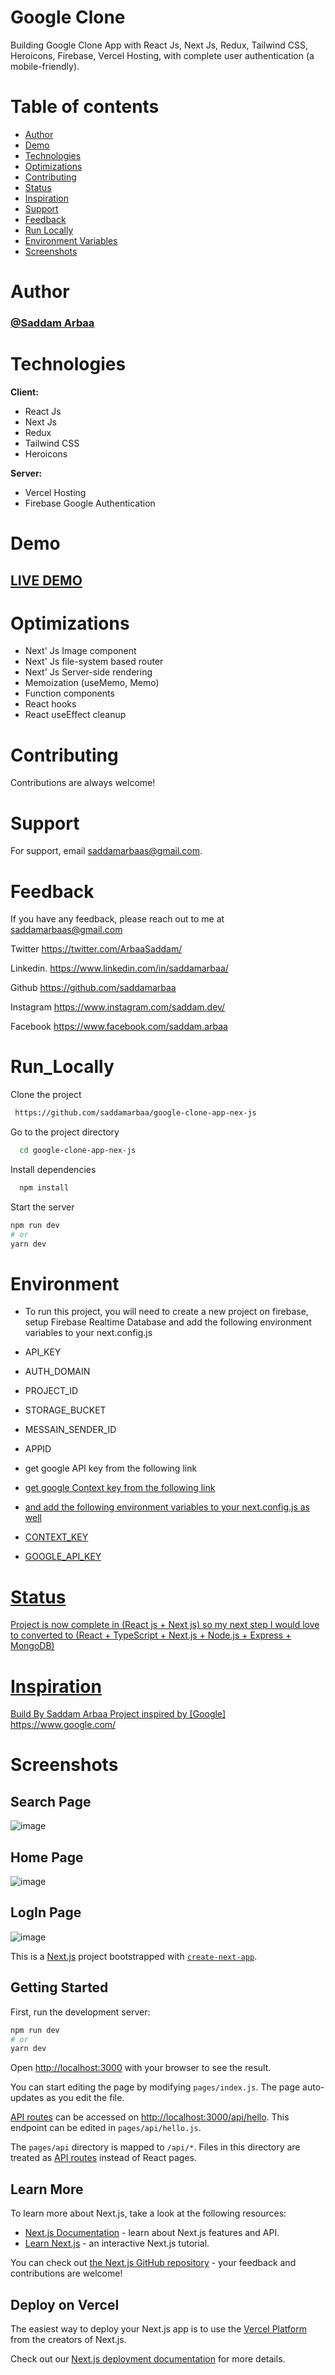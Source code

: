 # Google Clone

Building Google Clone App with React Js, Next Js, Redux, Tailwind CSS,
Heroicons, Firebase, Vercel Hosting,
with complete user authentication (a mobile-friendly).

# Table of contents

-  [Author](#Author)
-  [Demo](#Demo)
-  [Technologies](#Technologies)
-  [Optimizations](#Optimizations)
-  [Contributing](#Contributing)
-  [Status](#status)
-  [Inspiration](#inspiration)
-  [Support](#Support)
-  [Feedback](#Feedback)
-  [Run Locally](#Run_Locally)
-  [Environment Variables](#Environment)
-  [Screenshots](#Screenshots)

# Author

### <a href="https://github.com/saddamarbaa">@Saddam Arbaa</a>

# Technologies

**Client:**

-  React Js
-  Next Js
-  Redux
-  Tailwind CSS
-  Heroicons

**Server:**

-  Vercel Hosting
-  Firebase Google Authentication

# Demo

## <a href="https://google-clone-app-nex-js.vercel.app/">LIVE DEMO</a>

# Optimizations

-  Next' Js Image component
-  Next' Js file-system based router
-  Next' Js Server-side rendering
-  Memoization (useMemo, Memo)
-  Function components
-  React hooks
-  React useEffect cleanup


# Contributing

Contributions are always welcome!

# Support

For support, email saddamarbaas@gmail.com.

# Feedback

If you have any feedback, please reach out to me at saddamarbaas@gmail.com

Twitter
https://twitter.com/ArbaaSaddam/

Linkedin.
https://www.linkedin.com/in/saddamarbaa/

Github
https://github.com/saddamarbaa

Instagram
https://www.instagram.com/saddam.dev/

Facebook
https://www.facebook.com/saddam.arbaa


# Run_Locally

Clone the project

```bash
 https://github.com/saddamarbaa/google-clone-app-nex-js
```

Go to the project directory

```bash
  cd google-clone-app-nex-js
```

Install dependencies

```bash
  npm install
```

Start the server

```bash
npm run dev
# or
yarn dev
```

# Environment

-  To run this project, you will need to create a new project on firebase, setup Firebase Realtime Database and add the following environment variables to your next.config.js

-  API_KEY
-  AUTH_DOMAIN
-  PROJECT_ID
-  STORAGE_BUCKET
-  MESSAIN_SENDER_ID
-  APPID

-  get google API key from the following link  <a href="https://developers.google.com/custom-search/v1/using_rest">
-  get google Context key from the following link  <a href="https://cse.google.com/create/new">
-  and add the following environment variables to your next.config.js as well

-  CONTEXT_KEY
-  GOOGLE_API_KEY

# Status

Project is now complete in (React js + Next js) so my next step I would love to converted to (React + TypeScript + Next.js + Node.js + Express + MongoDB)

# Inspiration

Build By Saddam Arbaa Project inspired by [Google] https://www.google.com/

# Screenshots


## Search Page
![image](https://user-images.githubusercontent.com/51326421/136696697-f59643e3-6472-4838-aa60-00beaad262ca.png)
  
  
 ## Home Page
 ![image](https://user-images.githubusercontent.com/51326421/136696782-fc33ea82-b6af-4c7c-b8d0-f29fd3fa448a.png)




## LogIn Page

![image](https://user-images.githubusercontent.com/51326421/136696731-c5cb6163-a994-45a1-be88-36757bb21aff.png)



This is a [Next.js](https://nextjs.org/) project bootstrapped with [`create-next-app`](https://github.com/vercel/next.js/tree/canary/packages/create-next-app).

## Getting Started

First, run the development server:

```bash
npm run dev
# or
yarn dev
```

Open [http://localhost:3000](http://localhost:3000) with your browser to see the result.

You can start editing the page by modifying `pages/index.js`. The page auto-updates as you edit the file.

[API routes](https://nextjs.org/docs/api-routes/introduction) can be accessed on [http://localhost:3000/api/hello](http://localhost:3000/api/hello). This endpoint can be edited in `pages/api/hello.js`.

The `pages/api` directory is mapped to `/api/*`. Files in this directory are treated as [API routes](https://nextjs.org/docs/api-routes/introduction) instead of React pages.

## Learn More

To learn more about Next.js, take a look at the following resources:

-  [Next.js Documentation](https://nextjs.org/docs) - learn about Next.js features and API.
-  [Learn Next.js](https://nextjs.org/learn) - an interactive Next.js tutorial.

You can check out [the Next.js GitHub repository](https://github.com/vercel/next.js/) - your feedback and contributions are welcome!

## Deploy on Vercel

The easiest way to deploy your Next.js app is to use the [Vercel Platform](https://vercel.com/new?utm_medium=default-template&filter=next.js&utm_source=create-next-app&utm_campaign=create-next-app-readme) from the creators of Next.js.

Check out our [Next.js deployment documentation](https://nextjs.org/docs/deployment) for more details.
